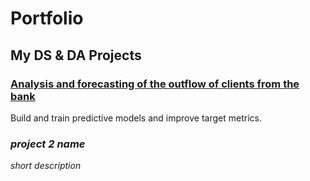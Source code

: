 # Portfolio

## My DS & DA Projects

### [Analysis and forecasting of the outflow of clients from the bank](Analysis_and_forecasting_of_the_outflow_of_clients_from_the_bank)

Build and train predictive models and improve target metrics.

### _project 2 name_

_short description_
